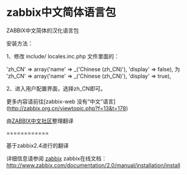 zabbix中文简体语言包
============

ZABBIX中文简体的汉化语言包

安装方法：

1、修改 include/ locales.inc.php 文件里面的：

'zh_CN' => array('name' => _('Chinese (zh_CN)'),        'display' => false),
为
'zh_CN' => array('name' => _('Chinese (zh_CN)'),        'display' => true),

2、进入用户配置界面，选择zh_CN即可。

更多内容请前往[zabbix-web 没有“中文”语言] (http://zabbix.org.cn/viewtopic.php?f=13&t=178)

由[ZABBIX中文社区](http://www.zabbix.org.cn)整理翻译

============

基于zabbix2.4进行的翻译

详细信息请参阅 [zabbix](http://www.zabbix.com)
zabbix在线文档：http://www.zabbix.com/documentation/2.0/manual/installation/install